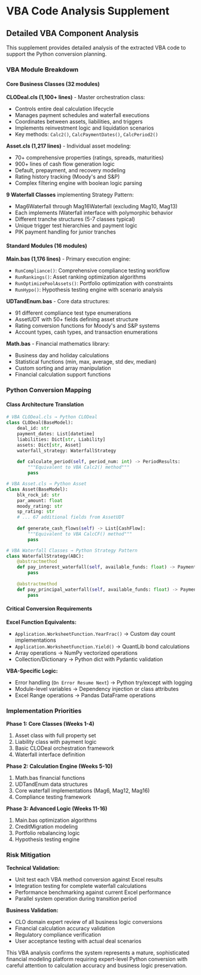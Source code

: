 # VBA Code Analysis Supplement

## Detailed VBA Component Analysis

This supplement provides detailed analysis of the extracted VBA code to support the Python conversion planning.

### VBA Module Breakdown

#### Core Business Classes (32 modules)

**CLODeal.cls (1,100+ lines)** - Master orchestration class:
- Controls entire deal calculation lifecycle
- Manages payment schedules and waterfall executions  
- Coordinates between assets, liabilities, and triggers
- Implements reinvestment logic and liquidation scenarios
- Key methods: `Calc2()`, `CalcPaymentDates()`, `CalcPeriod2()`

**Asset.cls (1,217 lines)** - Individual asset modeling:
- 70+ comprehensive properties (ratings, spreads, maturities)
- 900+ lines of cash flow generation logic
- Default, prepayment, and recovery modeling
- Rating history tracking (Moody's and S&P)
- Complex filtering engine with boolean logic parsing

**9 Waterfall Classes** implementing Strategy Pattern:
- Mag6Waterfall through Mag16Waterfall (excluding Mag10, Mag13)
- Each implements IWaterfall interface with polymorphic behavior
- Different tranche structures (5-7 classes typical)
- Unique trigger test hierarchies and payment logic
- PIK payment handling for junior tranches

#### Standard Modules (16 modules)

**Main.bas (1,176 lines)** - Primary execution engine:
- `RunCompliance()`: Comprehensive compliance testing workflow
- `RunRankings()`: Asset ranking optimization algorithms
- `RunOptimizePoolAssets()`: Portfolio optimization with constraints
- `RunHypo()`: Hypothesis testing engine with scenario analysis

**UDTandEnum.bas** - Core data structures:
- 91 different compliance test type enumerations
- AssetUDT with 50+ fields defining asset structure
- Rating conversion functions for Moody's and S&P systems
- Account types, cash types, and transaction enumerations

**Math.bas** - Financial mathematics library:
- Business day and holiday calculations
- Statistical functions (min, max, average, std dev, median)
- Custom sorting and array manipulation
- Financial calculation support functions

### Python Conversion Mapping

#### Class Architecture Translation

```python
# VBA CLODeal.cls → Python CLODeal
class CLODeal(BaseModel):
    deal_id: str
    payment_dates: List[datetime]
    liabilities: Dict[str, Liability]
    assets: Dict[str, Asset]
    waterfall_strategy: WaterfallStrategy
    
    def calculate_period(self, period_num: int) -> PeriodResults:
        """Equivalent to VBA Calc2() method"""
        pass

# VBA Asset.cls → Python Asset  
class Asset(BaseModel):
    blk_rock_id: str
    par_amount: float
    moody_rating: str
    sp_rating: str
    # ... 67 additional fields from AssetUDT
    
    def generate_cash_flows(self) -> List[CashFlow]:
        """Equivalent to VBA CalcCF() method"""
        pass

# VBA Waterfall Classes → Python Strategy Pattern
class WaterfallStrategy(ABC):
    @abstractmethod
    def pay_interest_waterfall(self, available_funds: float) -> PaymentResult:
        pass
    
    @abstractmethod
    def pay_principal_waterfall(self, available_funds: float) -> PaymentResult:
        pass
```

#### Critical Conversion Requirements

**Excel Function Equivalents:**
- `Application.WorksheetFunction.YearFrac()` → Custom day count implementations
- `Application.WorksheetFunction.Yield()` → QuantLib bond calculations
- Array operations → NumPy vectorized operations
- Collection/Dictionary → Python dict with Pydantic validation

**VBA-Specific Logic:**
- Error handling (`On Error Resume Next`) → Python try/except with logging
- Module-level variables → Dependency injection or class attributes
- Excel Range operations → Pandas DataFrame operations

### Implementation Priorities

**Phase 1: Core Classes (Weeks 1-4)**
1. Asset class with full property set
2. Liability class with payment logic
3. Basic CLODeal orchestration framework
4. Waterfall interface definition

**Phase 2: Calculation Engine (Weeks 5-10)**  
1. Math.bas financial functions
2. UDTandEnum data structures
3. Core waterfall implementations (Mag6, Mag12, Mag16)
4. Compliance testing framework

**Phase 3: Advanced Logic (Weeks 11-16)**
1. Main.bas optimization algorithms
2. CreditMigration modeling
3. Portfolio rebalancing logic
4. Hypothesis testing engine

### Risk Mitigation

**Technical Validation:**
- Unit test each VBA method conversion against Excel results
- Integration testing for complete waterfall calculations
- Performance benchmarking against current Excel performance
- Parallel system operation during transition period

**Business Validation:**  
- CLO domain expert review of all business logic conversions
- Financial calculation accuracy validation
- Regulatory compliance verification
- User acceptance testing with actual deal scenarios

This VBA analysis confirms the system represents a mature, sophisticated financial modeling platform requiring expert-level Python conversion with careful attention to calculation accuracy and business logic preservation.